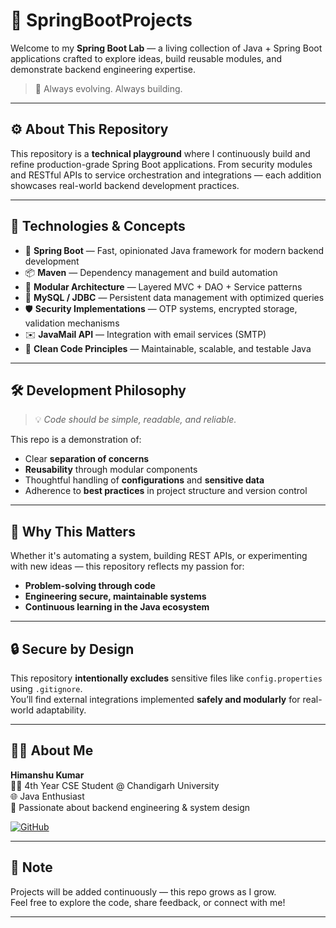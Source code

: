 # 🌿 SpringBootProjects

Welcome to my **Spring Boot Lab** — a living collection of Java + Spring Boot applications crafted to explore ideas, build reusable modules, and demonstrate backend engineering expertise.

> 🚧 Always evolving. Always building.

---

## ⚙️ About This Repository

This repository is a **technical playground** where I continuously build and refine production-grade Spring Boot applications. From security modules and RESTful APIs to service orchestration and integrations — each addition showcases real-world backend development practices.

---

## 🧰 Technologies & Concepts

- 🌱 **Spring Boot** — Fast, opinionated Java framework for modern backend development  
- 📦 **Maven** — Dependency management and build automation  
- 🧩 **Modular Architecture** — Layered MVC + DAO + Service patterns  
- 💾 **MySQL / JDBC** — Persistent data management with optimized queries  
- 🛡️ **Security Implementations** — OTP systems, encrypted storage, validation mechanisms  
- ✉️ **JavaMail API** — Integration with email services (SMTP)  
- 🧪 **Clean Code Principles** — Maintainable, scalable, and testable Java  

---

## 🛠️ Development Philosophy

> 💡 *Code should be simple, readable, and reliable.*

This repo is a demonstration of:
- Clear **separation of concerns**
- **Reusability** through modular components
- Thoughtful handling of **configurations** and **sensitive data**
- Adherence to **best practices** in project structure and version control

---

## 🚀 Why This Matters

Whether it's automating a system, building REST APIs, or experimenting with new ideas — this repository reflects my passion for:
- **Problem-solving through code**
- **Engineering secure, maintainable systems**
- **Continuous learning in the Java ecosystem**

---

## 🔒 Secure by Design

This repository **intentionally excludes** sensitive files like `config.properties` using `.gitignore`.  
You’ll find external integrations implemented **safely and modularly** for real-world adaptability.

---

## 👨‍💻 About Me

**Himanshu Kumar**  
🧑‍🎓 4th Year CSE Student @ Chandigarh University  
🌐 Java Enthusiast  
🧠 Passionate about backend engineering & system design

[![GitHub](https://img.shields.io/badge/GitHub-himanshukumar--01-181717?style=for-the-badge&logo=github)](https://github.com/himanshukumar-01)

---

## 📌 Note

Projects will be added continuously — this repo grows as I grow.  
Feel free to explore the code, share feedback, or connect with me!

---
